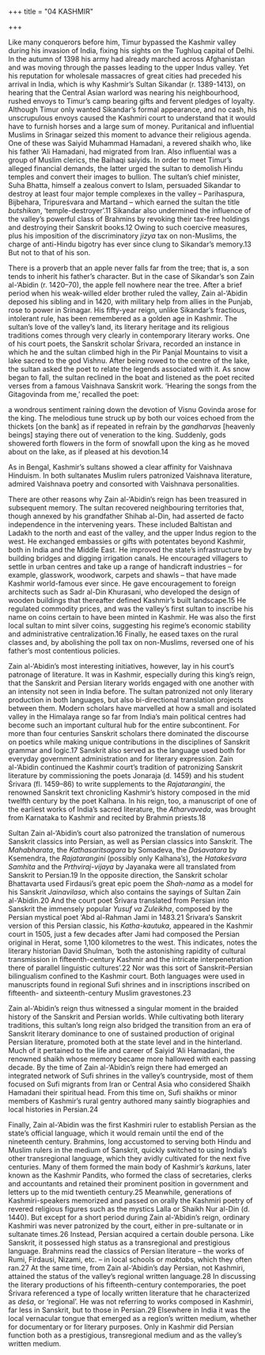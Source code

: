 +++
title = "04 KASHMIR"

+++

Like many conquerors before him, Timur bypassed the Kashmir valley during his invasion of India, fixing his sights on the Tughluq capital of Delhi. In the autumn of 1398 his army had already marched across Afghanistan and was moving through the passes leading to the upper Indus valley. Yet his reputation for wholesale massacres of great cities had preceded his arrival in India, which is why Kashmir’s Sultan Sikandar \(r. 1389-1413\), on hearing that the Central Asian warlord was nearing his neighbourhood, rushed envoys to Timur’s camp bearing gifts and fervent pledges of loyalty. Although Timur only wanted Sikandar’s formal appearance, and no cash, his unscrupulous envoys caused the Kashmiri court to understand that it would have to furnish horses and a large sum of money. Puritanical and influential Muslims in Srinagar seized this moment to advance their religious agenda. One of these was Saiyid Muhammad Hamadani, a revered shaikh who, like his father ‘Ali Hamadani, had migrated from Iran. Also influential was a group of Muslim clerics, the Baihaqi saiyids. In order to meet Timur’s alleged financial demands, the latter urged the sultan to demolish Hindu temples and convert their images to bullion. The sultan’s chief minister, Suha Bhatta, himself a zealous convert to Islam, persuaded Sikandar to destroy at least four major temple complexes in the valley – Parihaspura, Bijbehara, Tripureśvara and Martand – which earned the sultan the title *butshikan*, ‘temple-destroyer’.11 Sikandar also undermined the influence of the valley’s powerful class of Brahmins by revoking their tax-free holdings and destroying their Sanskrit books.12 Owing to such coercive measures, plus his imposition of the discriminatory *jizya* tax on non-Muslims, the charge of anti-Hindu bigotry has ever since clung to Sikandar’s memory.13 But not to that of his son.

There is a proverb that an apple never falls far from the tree; that is, a son tends to inherit his father’s character. But in the case of Sikandar’s son Zain al-‘Abidin \(r. 1420–70\), the apple fell nowhere near the tree. After a brief period when his weak-willed elder brother ruled the valley, Zain al-‘Abidin deposed his sibling and in 1420, with military help from allies in the Punjab, rose to power in Srinagar. His fifty-year reign, unlike Sikandar’s fractious, intolerant rule, has been remembered as a golden age in Kashmir. The sultan’s love of the valley’s land, its literary heritage and its religious traditions comes through very clearly in contemporary literary works. One of his court poets, the Sanskrit scholar Śrivara, recorded an instance in which he and the sultan climbed high in the Pir Panjal Mountains to visit a lake sacred to the god Vishnu. After being rowed to the centre of the lake, the sultan asked the poet to relate the legends associated with it. As snow began to fall, the sultan reclined in the boat and listened as the poet recited verses from a famous Vaishnava Sanskrit work. ‘Hearing the songs from the Gitagovinda from me,’ recalled the poet:

a wondrous sentiment raining down the devotion of Visnu Govinda arose for the king. The melodious tune struck up by both our voices echoed from the thickets \[on the bank\] as if repeated in refrain by the *gandharvas* \[heavenly beings\] staying there out of veneration to the king. Suddenly, gods showered forth flowers in the form of snowfall upon the king as he moved about on the lake, as if pleased at his devotion.14

As in Bengal, Kashmir’s sultans showed a clear affinity for Vaishnava Hinduism. In both sultanates Muslim rulers patronized Vaishnava literature, admired Vaishnava poetry and consorted with Vaishnava personalities.

There are other reasons why Zain al-‘Abidin’s reign has been treasured in subsequent memory. The sultan recovered neighbouring territories that, though annexed by his grandfather Shihab al-Din, had asserted de facto independence in the intervening years. These included Baltistan and Ladakh to the north and east of the valley, and the upper Indus region to the west. He exchanged embassies or gifts with potentates beyond Kashmir, both in India and the Middle East. He improved the state’s infrastructure by building bridges and digging irrigation canals. He encouraged villagers to settle in urban centres and take up a range of handicraft industries – for example, glasswork, woodwork, carpets and shawls – that have made Kashmir world-famous ever since. He gave encouragement to foreign architects such as Sadr al-Din Khurasani, who developed the design of wooden buildings that thereafter defined Kashmir’s built landscape.15 He regulated commodity prices, and was the valley’s first sultan to inscribe his name on coins certain to have been minted in Kashmir. He was also the first local sultan to mint silver coins, suggesting his regime’s economic stability and administrative centralization.16 Finally, he eased taxes on the rural classes and, by abolishing the poll tax on non-Muslims, reversed one of his father’s most contentious policies.

Zain al-‘Abidin’s most interesting initiatives, however, lay in his court’s patronage of literature. It was in Kashmir, especially during this king’s reign, that the Sanskrit and Persian literary worlds engaged with one another with an intensity not seen in India before. The sultan patronized not only literary production in both languages, but also bi-directional translation projects between them. Modern scholars have marvelled at how a small and isolated valley in the Himalaya range so far from India’s main political centres had become such an important cultural hub for the entire subcontinent. For more than four centuries Sanskrit scholars there dominated the discourse on poetics while making unique contributions in the disciplines of Sanskrit grammar and logic.17 Sanskrit also served as the language used both for everyday government administration and for literary expression. Zain al-‘Abidin continued the Kashmir court’s tradition of patronizing Sanskrit literature by commissioning the poets Jonaraja \(d. 1459\) and his student Śrivara \(fl. 1459–86\) to write supplements to the *Rajatarangini*, the renowned Sanskrit text chronicling Kashmir’s history composed in the mid twelfth century by the poet Kalhana. In his reign, too, a manuscript of one of the earliest works of India’s sacred literature, the *Atharvaveda*, was brought from Karnataka to Kashmir and recited by Brahmin priests.18

Sultan Zain al-‘Abidin’s court also patronized the translation of numerous Sanskrit classics into Persian, as well as Persian classics into Sanskrit. The *Mahabharata*, the *Kathasaritsagara* by Somadeva, the *Da*ś*avatara* by Ksemendra, the *Rajatarangini* \(possibly only Kalhana’s\), the *Hatakeśvara Samhita* and the *Prthviraj-vijaya* by Jayanaka were all translated from Sanskrit to Persian.19 In the opposite direction, the Sanskrit scholar Bhattavarta used Firdausi’s great epic poem the *Shah-nama* as a model for his Sanskrit *Jainavilasa*, which also contains the sayings of Sultan Zain al-‘Abidin.20 And the court poet Śrivara translated from Persian into Sanskrit the immensely popular *Yusuf va Zuleikha*, composed by the Persian mystical poet ‘Abd al-Rahman Jami in 1483.21 Śrivara’s Sanskrit version of this Persian classic, his *Katha-kautuka*, appeared in the Kashmir court in 1505, just a few decades after Jami had composed the Persian original in Herat, some 1,100 kilometres to the west. This indicates, notes the literary historian David Shulman, ‘both the astonishing rapidity of cultural transmission in fifteenth-century Kashmir and the intricate interpenetration there of parallel linguistic cultures’.22 Nor was this sort of Sanskrit–Persian bilingualism confined to the Kashmir court. Both languages were used in manuscripts found in regional Sufi shrines and in inscriptions inscribed on fifteenth- and sixteenth-century Muslim gravestones.23

Zain al-‘Abidin’s reign thus witnessed a singular moment in the braided history of the Sanskrit and Persian worlds. While cultivating both literary traditions, this sultan’s long reign also bridged the transition from an era of Sanskrit literary dominance to one of sustained production of original Persian literature, promoted both at the state level and in the hinterland. Much of it pertained to the life and career of Saiyid ‘Ali Hamadani, the renowned shaikh whose memory became more hallowed with each passing decade. By the time of Zain al-‘Abidin’s reign there had emerged an integrated network of Sufi shrines in the valley’s countryside, most of them focused on Sufi migrants from Iran or Central Asia who considered Shaikh Hamadani their spiritual head. From this time on, Sufi shaikhs or minor members of Kashmir’s rural gentry authored many saintly biographies and local histories in Persian.24

Finally, Zain al-‘Abidin was the first Kashmiri ruler to establish Persian as the state’s official language, which it would remain until the end of the nineteenth century. Brahmins, long accustomed to serving both Hindu and Muslim rulers in the medium of Sanskrit, quickly switched to using India’s other transregional language, which they avidly cultivated for the next five centuries. Many of them formed the main body of Kashmir’s *karkun*s, later known as the Kashmir Pandits, who formed the class of secretaries, clerks and accountants and retained their prominent position in government and letters up to the mid twentieth century.25 Meanwhile, generations of Kashmiri-speakers memorized and passed on orally the Kashmiri poetry of revered religious figures such as the mystics Lalla or Shaikh Nur al-Din \(d. 1440\). But except for a short period during Zain al-‘Abidin’s reign, ordinary Kashmiri was never patronized by the court, either in pre-sultanate or in sultanate times.26 Instead, Persian acquired a certain double persona. Like Sanskrit, it possessed high status as a transregional and prestigious language. Brahmins read the classics of Persian literature – the works of Rumi, Firdausi, Nizami, etc. – in local schools or *maktab*s, which they often ran.27 At the same time, from Zain al-‘Abidin’s day Persian, not Kashmiri, attained the status of the valley’s regional written language.28 In discussing the literary productions of his fifteenth-century contemporaries, the poet Śrivara referenced a type of locally written literature that he characterized as *de*ś*a*, or ‘regional’. He was not referring to works composed in Kashmiri, far less in Sanskrit, but to those in Persian.29 Elsewhere in India it was the local vernacular tongue that emerged as a region’s written medium, whether for documentary or for literary purposes. Only in Kashmir did Persian function both as a prestigious, transregional medium and as the valley’s written medium.


